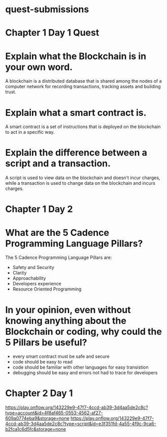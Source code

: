 # quest-submissions

# Chapter 1 Day 1 Quest

# Explain what the Blockchain is in your own word.
A blockchain is a distributed database that is shared among the nodes of a computer network for recording transactions, tracking assets and building trust.

# Explain what a smart contract is.
A smart contract is a set of instructions that is deployed on the blockchain to act in a specific way.

# Explain the difference between a script and a transaction.
A script is used to view data on the blockchain and doesn't incur charges, while a transaction is used to change data on the blockchain and incurs charges.


# Chapter 1 Day 2
# What are the 5 Cadence Programming Language Pillars?
The 5 Cadence Programming Language Pillars are:
- Safety and Security
- Clarity
- Approachability
- Developers experience
- Resource Oriented Programming

# In your opinion, even without knowing anything about the Blockchain or coding, why could the 5 Pillars be useful?
- every smart contract must be safe and secure
- code should be easy to read 
- code should be familiar with other languages for easy transistion
- debugging should be easy and errors not had to trace for developers


# Chapter 2 Day 1
https://play.onflow.org/143229e9-47f7-4ccd-ab39-3d4aa5de2c8c?type=account&id=4f8af465-0553-4562-af27-609a0774eba9&storage=none
https://play.onflow.org/143229e9-47f7-4ccd-ab39-3d4aa5de2c8c?type=script&id=e3f351fd-4a55-4f9c-9ca6-b2fca1c6d5fc&storage=none
